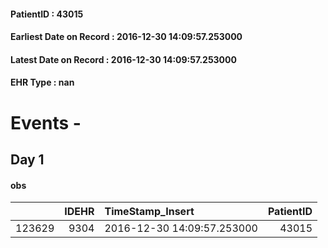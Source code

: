 
#### PatientID : 43015
#### Earliest Date on Record : 2016-12-30 14:09:57.253000
#### Latest Date on Record : 2016-12-30 14:09:57.253000
#### EHR Type : nan

# Events - 

## Day 1

#### obs
|        |   IDEHR | TimeStamp_Insert           |   PatientID |
|-------:|--------:|:---------------------------|------------:|
| 123629 |    9304 | 2016-12-30 14:09:57.253000 |       43015 |


